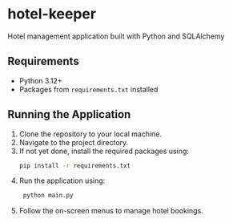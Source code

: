 # hotel-keeper
Hotel management application built with Python and SQLAlchemy

## Requirements
- Python 3.12+
- Packages from `requirements.txt` installed

## Running the Application
1. Clone the repository to your local machine.
2. Navigate to the project directory.
3. If not yet done, install the required packages using:
   ```bash
   pip install -r requirements.txt
   ```
4. Run the application using:
   ```bash
    python main.py
    ```
5. Follow the on-screen menus to manage hotel bookings.
